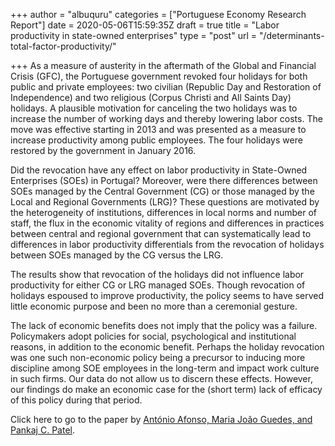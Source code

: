 +++
author = "albuquru"
categories = ["Portuguese Economy Research Report"]
date = 2020-05-06T15:59:35Z
draft = true
title = "Labor productivity in state-owned enterprises"
type = "post"
url = "/determinants-total-factor-productivity/"

+++
As a measure of austerity in the aftermath of the Global and Financial Crisis (GFC), the Portuguese government revoked four holidays for both public and private employees: two civilian (Republic Day and Restoration of Independence) and two religious (Corpus Christi and All Saints Day) holidays. A plausible motivation for canceling the two holidays was to increase the number of working days and thereby lowering labor costs. The move was effective starting in 2013 and was presented as a measure to increase productivity among public employees. The four holidays were restored by the government in January 2016.

Did the revocation have any effect on labor productivity in State-Owned Enterprises (SOEs) in Portugal? Moreover, were there differences between SOEs managed by the Central Government (CG) or those managed by the Local and Regional Governments (LRG)? These questions are motivated by the heterogeneity of institutions, differences in local norms and number of staff, the flux in the economic vitality of regions and differences in practices between central and regional government that can systematically lead to differences in labor productivity differentials from the revocation of holidays between SOEs managed by the CG versus the LRG.

The results show that revocation of the holidays did not influence labor productivity for either CG or LRG managed SOEs. Though revocation of holidays espoused to improve productivity, the policy seems to have served little economic purpose and been no more than a ceremonial gesture. 

The lack of economic benefits does not imply that the policy was a failure. Policymakers adopt policies for social, psychological and institutional reasons, in addition to the economic benefit. Perhaps the holiday revocation was one such non-economic policy being a precursor to inducing more discipline among SOE employees in the long-term and impact work culture in such firms. Our data do not allow us to discern these effects. However, our findings do make an economic case for the (short term) lack of efficacy of this policy during that period.

Click here to go to the paper by [António Afonso, Maria João Guedes, and Pankaj C. Patel](https://ideas.repec.org/p/ise/remwps/wp01252020.html).